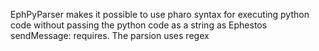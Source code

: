EphPyParser makes it possible to use pharo syntax for executing python code without passing the python code as a string as Ephestos sendMessage: requires. The parsion uses regex